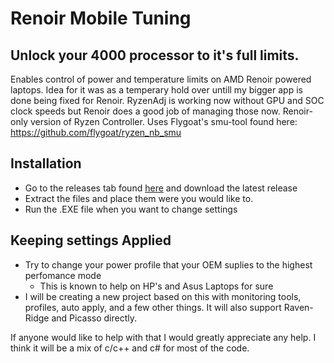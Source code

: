 # Renoir Mobile Tuning
## Unlock your 4000 processor to it's full limits.
Enables control of power and temperature limits on AMD Renoir powered laptops.
Idea for it was as a temperary hold over untill my bigger app is done being fixed for Renoir. RyzenAdj is working now without GPU and SOC clock speeds but Renoir does a good job of managing those now. Renoir-only version of Ryzen Controller. Uses Flygoat's smu-tool found here: https://github.com/flygoat/ryzen_nb_smu
## Installation
- Go to the releases tab found [here](https://github.com/sbski/Renoir-Mobile-Tuning/releases) and download the latest release
- Extract the files and place them were you would like to.
- Run the .EXE file when you want to change settings

## Keeping settings Applied
- Try to change your power profile that your OEM suplies to the highest perfomance mode
  - This is known to help on HP's and Asus Laptops for sure
- I will be creating a new project based on this with monitoring tools, profiles, auto apply, and a few other things. It will also support Raven-Ridge and Picasso directly. 

If anyone would like to help with that I would greatly appreciate any help. I think it will be a mix of c/c++ and c# for most of the code.  


